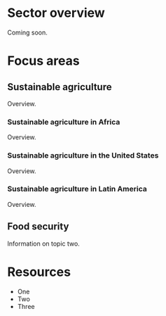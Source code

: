 <!-- TITLE: Agriculture -->
# Sector overview
Coming soon.


# Focus areas
## Sustainable agriculture

Overview.

### Sustainable agriculture in Africa

Overview.

### Sustainable agriculture in the United States

Overview.


### Sustainable agriculture in Latin America

Overview.

## Food security
Information on topic two.

# Resources
* One
* Two
* Three